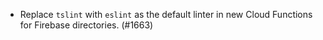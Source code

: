 - Replace `tslint` with `eslint` as the default linter in new Cloud Functions for Firebase directories. (#1663)
